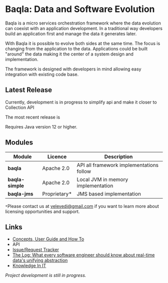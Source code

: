 # Baqla: Data and Software Evolution

Baqla is a micro services orchestration framework where the data evolution can coexist with an application development.
In a traditional way developers build an application first and manage the data it generates later.

With Baqla it is possible to evolve both sides at the same time. The focus is changing from the application to the data.
Applications could be built "around" the data making it the center of a system design and implementation.

The framework is designed with developers in mind allowing easy integration with existing code base.

## Latest Release
Currently, development is in progress to simplify api and make it closer to Collection API

The most recent release is

Requires Java version 12 or higher.

## Modules

| Module | Licence | Description |
|--------|---------|-------------|
|__baqla__|Apache 2.0|API all framework implementations follow|
|__baqla-simple__|Apache 2.0|Local JVM in memory implementation|
|__baqla-jms__|Proprietary*|JMS based implementation|

`*`Please contact us at velevedi@gmail.com if you want to learn more about licensing opportunities and support.

## Links

- [Concepts, User Guide and How To](https://github.com/velevedi/baqla/wiki)
- API
- [Issue/Request Tracker](https://github.com/velevedi/baqla/issues)
- [The Log: What every software engineer should know about real-time data's unifying abstraction](https://engineering.linkedin.com/distributed-systems/log-what-every-software-engineer-should-know-about-real-time-datas-unifying)
- [Knowledge In IT](http://velevedi.blogspot.co.uk/2016/11/knowledge-in-it.html)




_Project development is still in progress._
